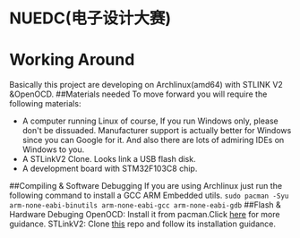 # NUEDC(电子设计大赛)
# Working Around
Basically this project are developing on Archlinux(amd64) with STLINK V2 &OpenOCD.
##Materials needed
To move forward you will require the following materials:
- A computer running Linux of course, If you run Windows only, please don't be dissuaded. Manufacturer support is actually better for Windows since you can Google for it. And also there are lots of admiring IDEs on Windows to you.
- A STLinkV2 Clone. Looks link a USB flash disk.
- A development board with STM32F103C8 chip.

##Compiling & Software Debugging 
If you are using Archlinux just run the following command to install a GCC ARM Embedded utils.
`sudo pacman -Syu arm-none-eabi-binutils arm-none-eabi-gcc arm-none-eabi-gdb`
##Flash & Hardware Debuging
OpenOCD:
Install it from pacman.Click [here](https://github.com/ntfreak/openocd) for more guidance.
STLinkV2:
Clone [this](https://github.com/texane/stlink) repo and follow its installation guidance.


